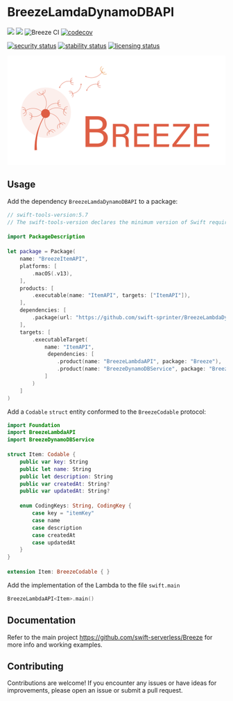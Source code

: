# BreezeLamdaDynamoDBAPI
[![](https://img.shields.io/endpoint?url=https%3A%2F%2Fswiftpackageindex.com%2Fapi%2Fpackages%2Fswift-serverless%2FBreeze%2Fbadge%3Ftype%3Dswift-versions)](https://swiftpackageindex.com/swift-serverless/BreezeLamdaDynamoDBAPI) [![](https://img.shields.io/endpoint?url=https%3A%2F%2Fswiftpackageindex.com%2Fapi%2Fpackages%2Fswift-serverless%2FBreezeLamdaDynamoDBAPI%2Fbadge%3Ftype%3Dplatforms)](https://swiftpackageindex.com/swift-serverless/BreezeLamdaDynamoDBAPI) ![Breeze CI](https://github.com/swift-serverless/BreezeLamdaDynamoDBAPI/actions/workflows/swift-test.yml/badge.svg) [![codecov](https://codecov.io/gh/swift-serverless/BreezeLamdaDynamoDBAPI/branch/main/graph/badge.svg?token=PJR7YGBSQ0)](https://codecov.io/gh/swift-serverless/BreezeLamdaDynamoDBAPI)

[![security status](https://www.meterian.io/badge/gh/swift-serverless/BreezeLamdaDynamoDBAPI/security?branch=main)](https://www.meterian.io/report/gh/swift-serverless/BreezeLamdaDynamoDBAPI)
[![stability status](https://www.meterian.io/badge/gh/swift-serverless/BreezeLamdaDynamoDBAPI/stability?branch=main)](https://www.meterian.io/report/gh/swift-serverless/BreezeLamdaDynamoDBAPI)
[![licensing status](https://www.meterian.io/badge/gh/swift-serverless/BreezeLamdaDynamoDBAPI/licensing?branch=main)](https://www.meterian.io/report/gh/swift-serverless/BreezeLamdaDynamoDBAPI)

![Breeze](logo.png)

## Usage

Add the dependency `BreezeLamdaDynamoDBAPI` to a package:

```swift
// swift-tools-version:5.7
// The swift-tools-version declares the minimum version of Swift required to build this package.

import PackageDescription

let package = Package(
    name: "BreezeItemAPI",
    platforms: [
        .macOS(.v13),
    ],
    products: [
        .executable(name: "ItemAPI", targets: ["ItemAPI"]),
    ],
    dependencies: [
        .package(url: "https://github.com/swift-sprinter/BreezeLambdaDynamoDBAPI.git", from: "0.4.0")
    ],
    targets: [
        .executableTarget(
            name: "ItemAPI",
             dependencies: [
                .product(name: "BreezeLambdaAPI", package: "Breeze"),
                .product(name: "BreezeDynamoDBService", package: "Breeze"),
            ]
        )
    ]
)
```

Add a `Codable` `struct` entity conformed to the `BreezeCodable` protocol:

```swift
import Foundation
import BreezeLambdaAPI
import BreezeDynamoDBService

struct Item: Codable {
    public var key: String
    public let name: String
    public let description: String
    public var createdAt: String?
    public var updatedAt: String?
    
    enum CodingKeys: String, CodingKey {
        case key = "itemKey"
        case name
        case description
        case createdAt
        case updatedAt
    }
}

extension Item: BreezeCodable { }
```

Add the implementation of the Lambda to the file `swift.main`

```swift
BreezeLambdaAPI<Item>.main()
```

## Documentation

Refer to the main project https://github.com/swift-serverless/Breeze for more info and working examples.

## Contributing

Contributions are welcome! If you encounter any issues or have ideas for improvements, please open an issue or submit a pull request.



